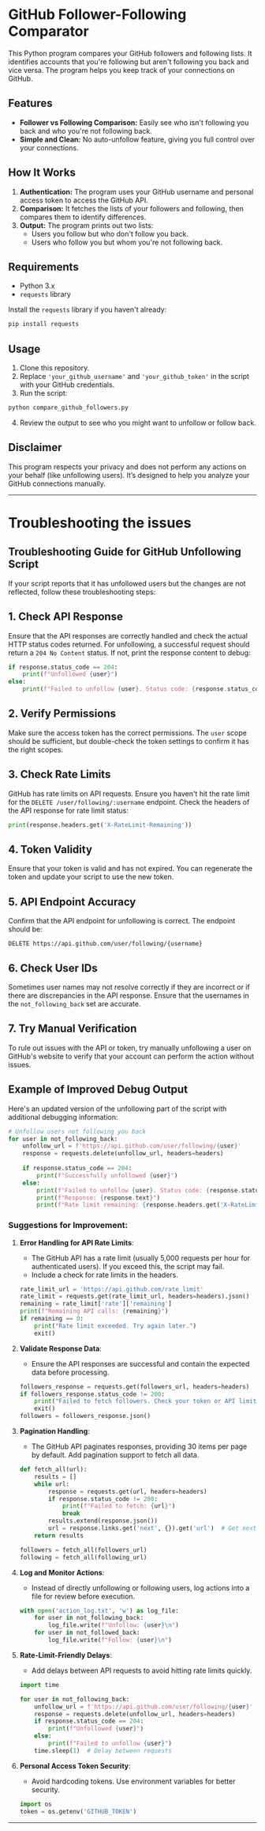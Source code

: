﻿# GitHub Follower-Following Comparator

This Python program compares your GitHub followers and following lists. It identifies accounts that you're following but aren't following you back and vice versa. The program helps you keep track of your connections on GitHub.

## Features

- **Follower vs Following Comparison:** Easily see who isn't following you back and who you're not following back.
- **Simple and Clean:** No auto-unfollow feature, giving you full control over your connections.

## How It Works

1. **Authentication:** The program uses your GitHub username and personal access token to access the GitHub API.
2. **Comparison:** It fetches the lists of your followers and following, then compares them to identify differences.
3. **Output:** The program prints out two lists:
   - Users you follow but who don't follow you back.
   - Users who follow you but whom you're not following back.

## Requirements

- Python 3.x
- `requests` library

Install the `requests` library if you haven't already:

```bash
pip install requests
```

## Usage

1. Clone this repository.
2. Replace `'your_github_username'` and `'your_github_token'` in the script with your GitHub credentials.
3. Run the script:

```bash
python compare_github_followers.py
```

4. Review the output to see who you might want to unfollow or follow back.

## Disclaimer

This program respects your privacy and does not perform any actions on your behalf (like unfollowing users). It’s designed to help you analyze your GitHub connections manually.

---

# Troubleshooting the issues

## Troubleshooting Guide for GitHub Unfollowing Script


If your script reports that it has unfollowed users but the changes are not reflected, follow these troubleshooting steps:

## 1. Check API Response
Ensure that the API responses are correctly handled and check the actual HTTP status codes returned. For unfollowing, a successful request should return a `204 No Content` status. If not, print the response content to debug:

```python
if response.status_code == 204:
    print(f"Unfollowed {user}")
else:
    print(f"Failed to unfollow {user}. Status code: {response.status_code}, Response: {response.text}")
```

## 2. Verify Permissions
Make sure the access token has the correct permissions. The `user` scope should be sufficient, but double-check the token settings to confirm it has the right scopes.

## 3. Check Rate Limits
GitHub has rate limits on API requests. Ensure you haven't hit the rate limit for the `DELETE /user/following/:username` endpoint. Check the headers of the API response for rate limit status:

```python
print(response.headers.get('X-RateLimit-Remaining'))
```

## 4. Token Validity
Ensure that your token is valid and has not expired. You can regenerate the token and update your script to use the new token.

## 5. API Endpoint Accuracy
Confirm that the API endpoint for unfollowing is correct. The endpoint should be:

```
DELETE https://api.github.com/user/following/{username}
```

## 6. Check User IDs
Sometimes user names may not resolve correctly if they are incorrect or if there are discrepancies in the API response. Ensure that the usernames in the `not_following_back` set are accurate.

## 7. Try Manual Verification
To rule out issues with the API or token, try manually unfollowing a user on GitHub's website to verify that your account can perform the action without issues.

## Example of Improved Debug Output

Here's an updated version of the unfollowing part of the script with additional debugging information:

```python
# Unfollow users not following you back
for user in not_following_back:
    unfollow_url = f'https://api.github.com/user/following/{user}'
    response = requests.delete(unfollow_url, headers=headers)
    
    if response.status_code == 204:
        print(f"Successfully unfollowed {user}")
    else:
        print(f"Failed to unfollow {user}. Status code: {response.status_code}")
        print(f"Response: {response.text}")
        print(f"Rate limit remaining: {response.headers.get('X-RateLimit-Remaining')}")
```

### Suggestions for Improvement:

1. **Error Handling for API Rate Limits**:
   - The GitHub API has a rate limit (usually 5,000 requests per hour for authenticated users). If you exceed this, the script may fail.
   - Include a check for rate limits in the headers.

   ```python
   rate_limit_url = 'https://api.github.com/rate_limit'
   rate_limit = requests.get(rate_limit_url, headers=headers).json()
   remaining = rate_limit['rate']['remaining']
   print(f"Remaining API calls: {remaining}")
   if remaining == 0:
       print("Rate limit exceeded. Try again later.")
       exit()
   ```

2. **Validate Response Data**:
   - Ensure the API responses are successful and contain the expected data before processing.

   ```python
   followers_response = requests.get(followers_url, headers=headers)
   if followers_response.status_code != 200:
       print("Failed to fetch followers. Check your token or API limits.")
       exit()
   followers = followers_response.json()
   ```

3. **Pagination Handling**:
   - The GitHub API paginates responses, providing 30 items per page by default. Add pagination support to fetch all data.

   ```python
   def fetch_all(url):
       results = []
       while url:
           response = requests.get(url, headers=headers)
           if response.status_code != 200:
               print(f"Failed to fetch: {url}")
               break
           results.extend(response.json())
           url = response.links.get('next', {}).get('url')  # Get next page URL
       return results

   followers = fetch_all(followers_url)
   following = fetch_all(following_url)
   ```

4. **Log and Monitor Actions**:
   - Instead of directly unfollowing or following users, log actions into a file for review before execution.

   ```python
   with open('action_log.txt', 'w') as log_file:
       for user in not_following_back:
           log_file.write(f"Unfollow: {user}\n")
       for user in not_followed_back:
           log_file.write(f"Follow: {user}\n")
   ```

5. **Rate-Limit-Friendly Delays**:
   - Add delays between API requests to avoid hitting rate limits quickly.

   ```python
   import time

   for user in not_following_back:
       unfollow_url = f'https://api.github.com/user/following/{user}'
       response = requests.delete(unfollow_url, headers=headers)
       if response.status_code == 204:
           print(f"Unfollowed {user}")
       else:
           print(f"Failed to unfollow {user}")
       time.sleep(1)  # Delay between requests
   ```

6. **Personal Access Token Security**:
   - Avoid hardcoding tokens. Use environment variables for better security.

   ```python
   import os
   token = os.getenv('GITHUB_TOKEN')
   ```

---
